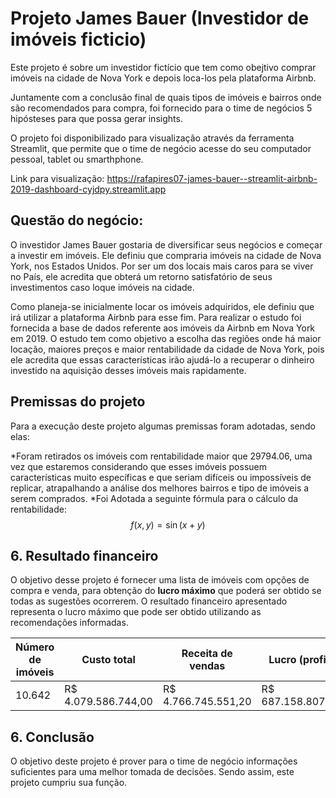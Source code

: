 # Projeto James Bauer (Investidor de imóveis ficticio)

Este projeto é sobre um investidor fictício que tem como obejtivo comprar imóveis na cidade de Nova York e depois loca-los pela plataforma Airbnb.

Juntamente com a conclusão final de quais tipos de imóveis e bairros onde são recomendados para compra, foi fornecido para o time de negócios 5 hipósteses para que possa gerar insights.

O projeto foi disponibilizado para visualização através da ferramenta Streamlit, que permite que o time de negócio acesse do seu computador pessoal, tablet ou smarthphone.

Link para visualização:  https://rafapires07-james-bauer--streamlit-airbnb-2019-dashboard-cyjdpy.streamlit.app

## Questão do negócio:

O investidor James Bauer gostaria de diversificar seus negócios e começar a investir em imóveis. Ele definiu que compraria imóveis na cidade de Nova York, nos Estados Unidos. Por ser um dos locais mais caros para se viver no País, ele acredita que obterá um retorno satisfatório de seus investimentos caso loque imóveis na cidade.

Como planeja-se inicialmente locar os imóveis adquiridos, ele definiu que irá utilizar a plataforma Airbnb para esse fim. Para realizar o estudo foi fornecida a base de dados referente aos imóveis da Airbnb em Nova York em 2019. O estudo tem como objetivo a escolha das regiões onde há maior locação, maiores preços e maior rentabilidade da cidade de Nova York, pois ele acredita que essas características irão ajudá-lo a recuperar o dinheiro investido na aquisição desses imóveis mais rapidamente.

## Premissas do projeto

Para a execução deste projeto algumas premissas foram adotadas, sendo elas:

*Foram retirados os imóveis com rentabilidade maior que 29794.06, uma vez que estaremos considerando que esses imóveis possuem características muito específicas e que seriam difíceis ou impossíveis de replicar, atrapalhando a análise dos melhores bairros e tipo de imóveis a serem comprados.
*Foi Adotada a seguinte fórmula para o cálculo da rentabilidade: 
$$
   f(x,y) = \sin(x+y)
$$

## 6. Resultado financeiro

O objetivo desse projeto é fornecer uma lista de imóveis com opções de compra e venda, para obtenção do __lucro máximo__ que poderá ser obtido se todas as sugestões ocorrerem. O resultado financeiro apresentado representa o lucro máximo que pode ser obtido utilizando as recomendações informadas.

| __Número de imóveis__ | __Custo total__ | __Receita de vendas__ | __Lucro (profit)__ |
| ----------------- | ----------------- | ----------------- | ----------------- |
| 10.642 | R$ 4.079.586.744,00 | R$ 4.766.745.551,20 | R$ 687.158.807,20 |


## 6. Conclusão

O objetivo deste projeto é prover para o time de negócio informações suficientes para uma melhor tomada de decisões. Sendo assim, este projeto cumpriu sua função.
